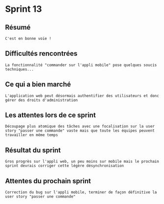 # Sprint 13

## Résumé 

	C'est en bonne voie !

## Difficultés rencontrées

	La fonctionnalité "commander sur l'appli mobile" pose quelques soucis techniques...

## Ce qui a bien marché

	L'application web peut désormais authentifier des utilisateurs et donc gérer des droits d'administration

## Les attentes lors de ce sprint

	Découpage plus atomique des tâches avec une focalisation sur la user story "passer une commande" vaste mais que toute les équipes peuvent travailler en même temps

## Résultat du sprint

	Gros progrès sur l'appli web, un peu moins sur mobile mais le prochain sprint devrais corriger cette légère désynchronisation

## Attentes du prochain sprint

	Correction du bug sur l'appli mobile, terminer de façon définitive la user story "passer une commande"

	

